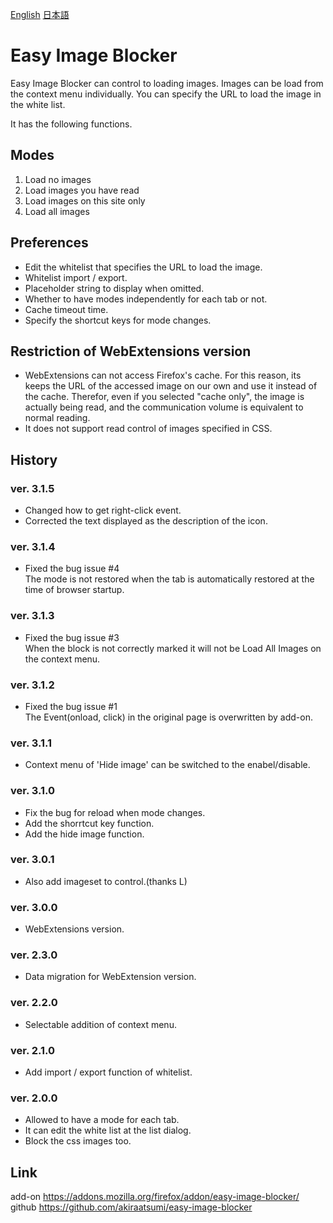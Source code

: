[English](readme.md) [日本語](readme_ja.md)
# Easy Image Blocker
Easy Image Blocker can control to loading images. Images can be load from the context menu individually. You can specify the URL to load the image in the white list.

It has the following functions.

## Modes
1. Load no images
1. Load images you have read
1. Load images on this site only
1. Load all images

## Preferences
* Edit the whitelist that specifies the URL to load the image.
* Whitelist import / export.
* Placeholder string to display when omitted.
* Whether to have modes independently for each tab or not.
* Cache timeout time.
* Specify the shortcut keys for mode changes.

## Restriction of WebExtensions version
* WebExtensions can not access Firefox's cache. For this reason, its keeps the URL of the accessed image on our own and use it instead of the cache. Therefor, even if you selected "cache only", the image is actually being read, and the communication volume is equivalent to normal reading.
* It does not support read control of images specified in CSS.

## History
### ver. 3.1.5
* Changed how to get right-click event.
* Corrected the text displayed as the description of the icon.
### ver. 3.1.4
* Fixed the bug issue #4<br />
The mode is not restored when the tab is automatically restored at the time of browser startup.
### ver. 3.1.3
* Fixed the bug issue #3<br />
When the block is not correctly marked it will not be Load All Images on the context menu.
### ver. 3.1.2
* Fixed the bug issue #1<br />
The Event(onload, click) in the original page is overwritten by add-on.
### ver. 3.1.1
* Context menu of 'Hide image' can be switched to the enabel/disable.
### ver. 3.1.0
* Fix the bug for reload when mode changes.
* Add the shorrtcut key function.
* Add the hide image function.
### ver. 3.0.1
* Also add imageset to control.(thanks L)
### ver. 3.0.0
* WebExtensions version.
### ver. 2.3.0
* Data migration for WebExtension version.
### ver. 2.2.0
* Selectable addition of context menu.
### ver. 2.1.0
* Add import / export function of whitelist.
### ver. 2.0.0
* Allowed to have a mode for each tab.
* It can edit the white list at the list dialog.
* Block the css images too.

## Link
add-on https://addons.mozilla.org/firefox/addon/easy-image-blocker/<br />
github https://github.com/akiraatsumi/easy-image-blocker
